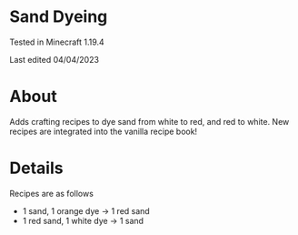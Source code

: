# Sand Dyeing

Tested in Minecraft 1.19.4

Last edited 04/04/2023

# About

Adds crafting recipes to dye sand from white to red, and red to white.  New recipes are integrated into the vanilla recipe book!

# Details

Recipes are as follows

 - 1 sand, 1 orange dye -> 1 red sand
 - 1 red sand, 1 white dye -> 1 sand
